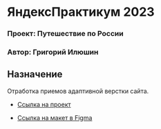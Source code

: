 # ЯндексПрактикум 2023
### Проект: Путешествие по России
### Автор: Григорий Илюшин

## Назначение ##

Отработка приемов адаптивной верстки сайта.

* [Cсылка на проект](https://ilushingl.github.io/russian-travel/)

* [Ссылка на макет в Figma](https://www.figma.com/file/5S2WSbEFL6awjVWJ0NWL8Q/Sprint-3_-Russia-_-desktop-mobile?node-id=28503%3A0)
